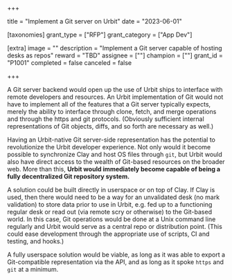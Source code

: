 +++

title = "Implement a Git server on Urbit"
date = "2023-06-01"

[taxonomies]
grant_type = ["RFP"]
grant_category = ["App Dev"]

[extra]
image = ""
description = "Implement a Git server capable of hosting desks as repos"
reward = "TBD"
assignee = [""]
champion = [""]
grant_id = "P1001"
completed = false
canceled = false

+++

A Git server backend would open up the use of Urbit ships to interface with remote developers and resources.
An Urbit implementation of Git would not have to implement all of the features that a Git server typically
expects, merely the ability to interface through clone, fetch, and merge operations and through the https and git
protocols.  (Obviously sufficient internal representations of Git objects, diffs, and so forth are necessary as well.)

Having an Urbit-native Git server-side representation has the potential to revolutionize the Urbit developer
experience.  Not only would it become possible to synchronize Clay and host OS files through `git`, but Urbit would
also have direct access to the wealth of Git-based resources on the broader web.  More than this, **Urbit would
immediately become capable of being a fully decentralized Git repository system.**

A solution could be built directly in userspace or on top of Clay.  If Clay is used, then there would need to be a
way for an unvalidated desk (no mark validation) to store data prior to use in Urbit, e.g. fed up to a functioning
regular desk or read out (via remote scry or otherwise) to the Git-based world. In this case, Git operations would
be done at a Unix command line regularly and Urbit would serve as a central repo or distribution point. (This could
ease development through the appropriate use of scripts, CI and testing, and hooks.)

A fully userspace solution would be viable, as long as it was able to export a Git-compatible representation via the
API, and as long as it spoke `https` and `git` at a minimum.
